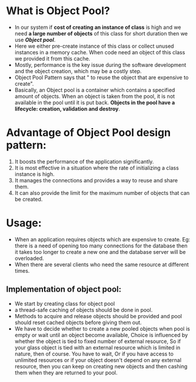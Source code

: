 # What is Object Pool?
- In our system if **cost of creating an instance of class** is high and we need **a large number of objects** of this class for short duration then we use ***Object pool***.
- Here we either pre-create instance of this class or collect unused instances in a memory cache. When code need an object of this class we provided it from this cache.
- Mostly, performance is the key issue during the software development and the object creation, which may be a costly step.
- Object Pool Pattern says that " to reuse the object that are expensive to create".
- Basically, an Object pool is a container which contains a specified amount of objects. When an object is taken from the pool, it is not available in the pool until it is put back. **Objects in the pool have a lifecycle: creation, validation and destroy**.

# Advantage of Object Pool design pattern:
1. It boosts the performance of the application significantly.
2. It is most effective in a situation where the rate of initializing a class instance is high.
3. It manages the connections and provides a way to reuse and share them.
4. It can also provide the limit for the maximum number of objects that can be created.

# Usage:
- When an application requires objects which are expensive to create. Eg: there is a need of opening too many connections for the database then it takes too longer to create a new one and the database server will be overloaded.
- When there are several clients who need the same resource at different times.

## Implementation of object pool:
- We start by creating class for object pool
- a thread-safe caching of objects should be done in pool.
- Methods to acquire and release objects should be provided and pool should reset cached objects before giving them out.
- We have to decide whether to create a new pooled objects when pool is empty or wait until an object become available, Choice is influenced by whether the object is tied to fixed number of external resource, So if your glass object is tied with an external resource which is limited in nature, then of course. You have to wait, Or if you have access to unlimited resources or if your object doesn't depend on any external resource, then you can keep on creating new objects and then cashing them when they are returned to your pool.
